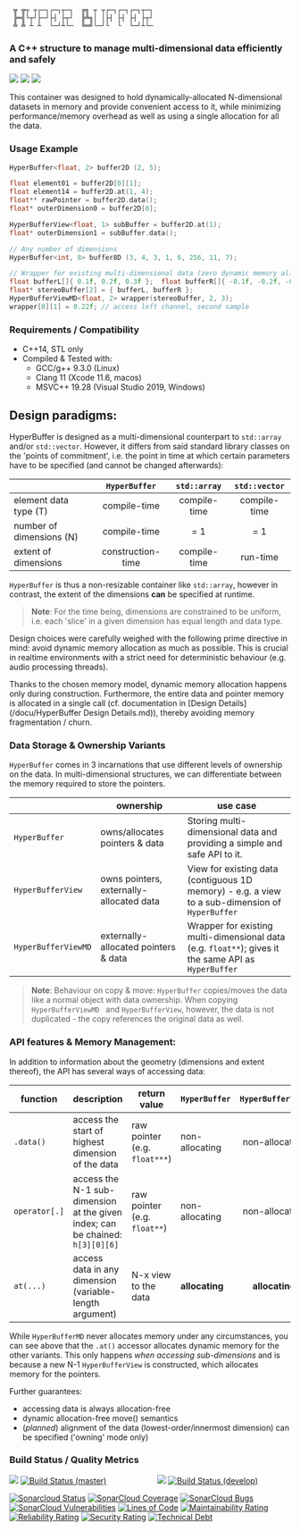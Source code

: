 ```
 ╦ ╦┬ ┬┌─┐┌─┐┬─┐  ╔╗ ┬ ┬┌─┐┌─┐┌─┐┬─┐
 ╠═╣└┬┘├─┘├┤ ├┬┘  ╠╩╗│ │├┤ ├┤ ├┤ ├┬┘
 ╩ ╩ ┴ ┴  └─┘┴└─  ╚═╝└─┘└  └  └─┘┴└─

```

### A C++ structure to manage multi-dimensional data efficiently and safely

![](https://img.shields.io/github/license/Sidelobe/Hyperbuffer)
![](https://img.shields.io/badge/C++14-header--only-blue.svg?style=flat&logo=c%2B%2B)
![](https://img.shields.io/badge/dependencies-STL_only-blue)

This container was designed to hold dynamically-allocated N-dimensional datasets in memory and provide convenient access to it, while minimizing performance/memory overhead as well as using a single allocation for all the data.

### Usage Example
```cpp
HyperBuffer<float, 2> buffer2D (2, 5);

float element01 = buffer2D[0][1];
float element14 = buffer2D.at(1, 4);
float** rawPointer = buffer2D.data();
float* outerDimension0 = buffer2D[0];

HyperBufferView<float, 1> subBuffer = buffer2D.at(1);
float* outerDimension1 = subBuffer.data();

// Any number of dimensions
HyperBuffer<int, 8> buffer8D (3, 4, 3, 1, 6, 256, 11, 7); 

// Wrapper for existing multi-dimensional data (zero dynamic memory allocation!)
float bufferL[]{ 0.1f, 0.2f, 0.3f };  float bufferR[]{ -0.1f, -0.2f, -0.3f };
float* stereoBuffer[2] = { bufferL, bufferR };
HyperBufferViewMD<float, 2> wrapper(stereoBuffer, 2, 3);
wrapper[0][1] = 0.22f; // access left channel, second sample
```

### Requirements / Compatibility

 - C++14, STL only
 - Compiled & Tested with:
 	- GCC/g++ 9.3.0 (Linux)
	- Clang 11 (Xcode 11.6, macos)
	- MSVC++ 19.28 (Visual Studio 2019, Windows) 

## Design paradigms:

HyperBuffer is designed as a multi-dimensional counterpart to `std::array` and/or `std::vector`. However, it differs from said standard library classes on the 'points of commitment', i.e. the point in time at which certain parameters have to be specified (and cannot be changed afterwards):

|                          | `HyperBuffer`           | `std::array` | `std::vector` |
|--------------------------|:-----------------------:|:------------:|:------------:|
| element data type (T)    | compile-time            | compile-time | compile-time |
| number of dimensions (N) | compile-time            | = 1          | = 1          |
| extent of dimensions     | construction-time       | compile-time | run-time     |

`HyperBuffer` is thus a non-resizable container like `std::array`, however in contrast, the extent of the dimensions **can** be specified at runtime.

>**Note**: For the time being, dimensions are constrained to be uniform, i.e. each 'slice' in a given dimension has equal length and data type.

Design choices were carefully weighed with the following prime directive in mind: avoid dynamic memory allocation as much as possible. This is crucial in realtime environments with a strict need for deterministic behaviour (e.g. audio processing threads). 

Thanks to the chosen memory model, dynamic memory allocation happens only during construction. Furthermore, the entire data and pointer memory is allocated in a single call (cf. documentation in [Design Details](/docu/HyperBuffer Design Details.md)), thereby avoiding memory fragmentation / churn.

### Data Storage & Ownership Variants

`HyperBuffer` comes in 3 incarnations that use different levels of ownership on the data. In multi-dimensional structures, we can differentiate between the memory required to store the pointers.

|                     | ownership                                | use case                                                                                              |
|---------------------|------------------------------------------|-------------------------------------------------------------------------------------------------------|
| `HyperBuffer`       | owns/allocates pointers & data                     | Storing multi-dimensional data and providing a simple and safe API to it.                                                                                                      |
| `HyperBufferView`   | owns pointers, externally-allocated data | View for existing data (contiguous 1D memory) - e.g. a view to a sub-dimension of `HyperBuffer`                                                                          |
| `HyperBufferViewMD` | externally-allocated pointers & data | Wrapper for existing multi-dimensional data (e.g. `float**`); gives it the same API as `HyperBuffer` |

>**Note**: Behaviour on copy & move: `HyperBuffer` copies/moves the data like a normal object with data ownership. When copying `HyperBufferViewMD ` and `HyperBufferView`, however, the data is not duplicated - the copy references the original data as well.

### API features & Memory Management:

In addition to information about the geometry (dimensions and extent thereof), the API has several ways of accessing data:

| function    | description   | return value       | `HyperBuffer`  | `HyperBufferView` | `HyperBufferMD` |
|-------------|---------------|--------------------|----------------|:---------------:|:--------------:|
| `.data()` | access the start of highest dimension of the data | raw pointer (e.g. `float***`) | non-allocating | non-allocating  | non-allocating |
| `operator[.]` | access the N-1 sub-dimension at the given index; can be chained: `h[3][0][6]` | raw pointer  (e.g. `float**`) | non-allocating | non-allocating  | non-allocating |
| `at(...)` | access data in any dimension (variable-length argument) | N-x view to the data | **allocating** | **allocating**  | non-allocating |

While `HyperBufferMD` never allocates memory under any circumstances, you can see above that the `.at()` accessor allocates dynamic memory for the other variants. This only happens *when accessing sub-dimensions* and is because a new N-1 `HyperBufferView` is constructed, which allocates memory for the pointers.

Further guarantees:

* accessing data is always allocation-free
* dynamic allocation-free move() semantics
* (*planned*) alignment of the data (lowest-order/innermost dimension) can be specified ('owning' mode only)
 
### Build Status / Quality Metrics

![](https://img.shields.io/badge/branch-master-blue)
[![Build Status (master)](https://travis-ci.com/Sidelobe/HyperBuffer.svg?branch=master)](https://travis-ci.com/Sidelobe/HyperBuffer)
&nbsp;&nbsp;&nbsp;&nbsp;&nbsp;&nbsp;&nbsp;&nbsp;&nbsp;&nbsp;&nbsp;&nbsp;&nbsp;&nbsp;&nbsp;&nbsp;&nbsp;&nbsp;&nbsp;&nbsp;&nbsp;
![](https://img.shields.io/badge/branch-develop-blue)
[![Build Status (develop)](https://travis-ci.com/Sidelobe/HyperBuffer.svg?branch=develop)](https://travis-ci.com/Sidelobe/HyperBuffer)

[![Sonarcloud Status](https://sonarcloud.io/api/project_badges/measure?project=Sidelobe_HyperBuffer&metric=alert_status)](https://sonarcloud.io/dashboard?id=Sidelobe_HyperBuffer) 
[![SonarCloud Coverage](https://sonarcloud.io/api/project_badges/measure?project=Sidelobe_HyperBuffer&metric=coverage)](https://sonarcloud.io/component_measures/metric/coverage/list?id=Sidelobe_HyperBuffer)
[![SonarCloud Bugs](https://sonarcloud.io/api/project_badges/measure?project=Sidelobe_HyperBuffer&metric=bugs)](https://sonarcloud.io/component_measures/metric/reliability_rating/list?id=Sidelobe_HyperBuffer)
[![SonarCloud Vulnerabilities](https://sonarcloud.io/api/project_badges/measure?project=Sidelobe_HyperBuffer&metric=vulnerabilities)](https://sonarcloud.io/component_measures/metric/security_rating/list?id=Sidelobe_HyperBuffer)
[![Lines of Code](https://sonarcloud.io/api/project_badges/measure?project=Sidelobe_HyperBuffer&metric=ncloc)](https://sonarcloud.io/dashboard?id=Sidelobe_HyperBuffer)
[![Maintainability Rating](https://sonarcloud.io/api/project_badges/measure?project=Sidelobe_HyperBuffer&metric=sqale_rating)](https://sonarcloud.io/dashboard?id=Sidelobe_HyperBuffer)
[![Reliability Rating](https://sonarcloud.io/api/project_badges/measure?project=Sidelobe_HyperBuffer&metric=reliability_rating)](https://sonarcloud.io/dashboard?id=Sidelobe_HyperBuffer)
[![Security Rating](https://sonarcloud.io/api/project_badges/measure?project=Sidelobe_HyperBuffer&metric=security_rating)](https://sonarcloud.io/dashboard?id=Sidelobe_HyperBuffer)
[![Technical Debt](https://sonarcloud.io/api/project_badges/measure?project=Sidelobe_HyperBuffer&metric=sqale_index)](https://sonarcloud.io/dashboard?id=Sidelobe_HyperBuffer)

